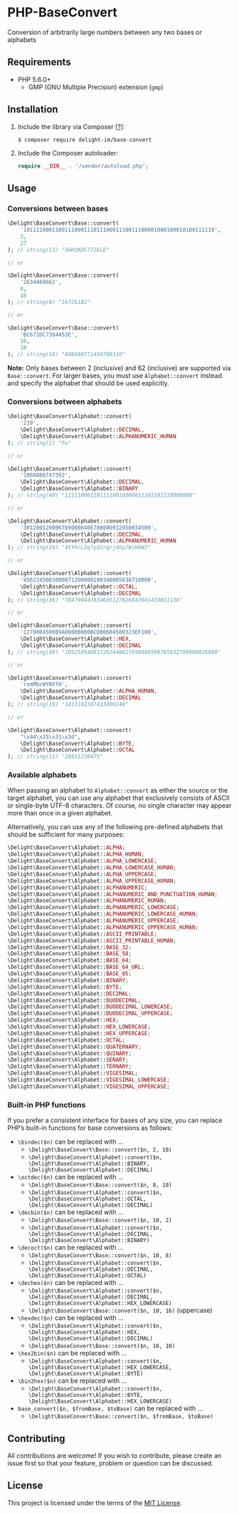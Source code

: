 # PHP-BaseConvert

Conversion of arbitrarily large numbers between any two bases or alphabets

## Requirements

 * PHP 5.6.0+
   * GMP (GNU Multiple Precision) extension (`gmp`)

## Installation

 1. Include the library via Composer [[?]](https://github.com/delight-im/Knowledge/blob/master/Composer%20(PHP).md):

    ```
    $ composer require delight-im/base-convert
    ```

 1. Include the Composer autoloader:

    ```php
    require __DIR__ . '/vendor/autoload.php';
    ```

## Usage

### Conversions between bases

```php
\Delight\BaseConvert\Base::convert(
    '101111000110011100011101110001110011100001000100010100111110',
    2,
    27
); // string(13) "5HH1KDF77JELE"

// or

\Delight\BaseConvert\Base::convert(
    '2634460662',
    8,
    16
); // string(8) "167261B2"

// or

\Delight\BaseConvert\Base::convert(
    'BC671DC7384453E',
    16,
    10
); // string(18) "848490771450709310"
```

**Note:** Only bases between 2 (inclusive) and 62 (inclusive) are supported via `Base::convert`. For larger bases, you must use `Alphabet::convert` instead and specify the alphabet that should be used explicitly.

### Conversions between alphabets

```php
\Delight\BaseConvert\Alphabet::convert(
    '219',
    \Delight\BaseConvert\Alphabet::DECIMAL,
    \Delight\BaseConvert\Alphabet::ALPHANUMERIC_HUMAN
); // string(2) "Fw"

// or

\Delight\BaseConvert\Alphabet::convert(
    '1068880747392',
    \Delight\BaseConvert\Alphabet::DECIMAL,
    \Delight\BaseConvert\Alphabet::BINARY
); // string(40) "1111100011011110010000011101101110000000"

// or

\Delight\BaseConvert\Alphabet::convert(
    '3012001200067890000406780000912050034500',
    \Delight\BaseConvert\Alphabet::DECIMAL,
    \Delight\BaseConvert\Alphabet::ALPHANUMERIC_HUMAN
); // string(26) "4tYhrL3q7ydJrqrj4hp7WjHkWJ"

// or

\Delight\BaseConvert\Alphabet::convert(
    '4562245003000071200000100340005636710000',
    \Delight\BaseConvert\Alphabet::OCTAL,
    \Delight\BaseConvert\Alphabet::DECIMAL
); // string(36) "784790447634685127626847041410011136"

// or

\Delight\BaseConvert\Alphabet::convert(
    '127000450089A00000000BCD00604500323EF100',
    \Delight\BaseConvert\Alphabet::HEX,
    \Delight\BaseConvert\Alphabet::DECIMAL
); // string(48) "105259540817262448627958480599765632799008026880"

// or

\Delight\BaseConvert\Alphabet::convert(
    'rxmMbcWYNVfH',
    \Delight\BaseConvert\Alphabet::ALPHA_HUMAN,
    \Delight\BaseConvert\Alphabet::DECIMAL
); // string(19) "1413192387433400246"

// or

\Delight\BaseConvert\Alphabet::convert(
    "\x44\x25\x31\x3d",
    \Delight\BaseConvert\Alphabet::BYTE,
    \Delight\BaseConvert\Alphabet::OCTAL
); // string(11) "10411230475"
```

### Available alphabets

When passing an alphabet to `Alphabet::convert` as either the source or the target alphabet, you can use any alphabet that exclusively consists of ASCII or single-byte UTF-8 characters. Of course, no single character may appear more than once in a given alphabet.

Alternatively, you can use any of the following pre-defined alphabets that should be sufficient for many purposes:

```php
\Delight\BaseConvert\Alphabet::ALPHA;
\Delight\BaseConvert\Alphabet::ALPHA_HUMAN;
\Delight\BaseConvert\Alphabet::ALPHA_LOWERCASE;
\Delight\BaseConvert\Alphabet::ALPHA_LOWERCASE_HUMAN;
\Delight\BaseConvert\Alphabet::ALPHA_UPPERCASE;
\Delight\BaseConvert\Alphabet::ALPHA_UPPERCASE_HUMAN;
\Delight\BaseConvert\Alphabet::ALPHANUMERIC;
\Delight\BaseConvert\Alphabet::ALPHANUMERIC_AND_PUNCTUATION_HUMAN;
\Delight\BaseConvert\Alphabet::ALPHANUMERIC_HUMAN;
\Delight\BaseConvert\Alphabet::ALPHANUMERIC_LOWERCASE;
\Delight\BaseConvert\Alphabet::ALPHANUMERIC_LOWERCASE_HUMAN;
\Delight\BaseConvert\Alphabet::ALPHANUMERIC_UPPERCASE;
\Delight\BaseConvert\Alphabet::ALPHANUMERIC_UPPERCASE_HUMAN;
\Delight\BaseConvert\Alphabet::ASCII_PRINTABLE;
\Delight\BaseConvert\Alphabet::ASCII_PRINTABLE_HUMAN;
\Delight\BaseConvert\Alphabet::BASE_32;
\Delight\BaseConvert\Alphabet::BASE_58;
\Delight\BaseConvert\Alphabet::BASE_64;
\Delight\BaseConvert\Alphabet::BASE_64_URL;
\Delight\BaseConvert\Alphabet::BASE_85;
\Delight\BaseConvert\Alphabet::BINARY;
\Delight\BaseConvert\Alphabet::BYTE;
\Delight\BaseConvert\Alphabet::DECIMAL;
\Delight\BaseConvert\Alphabet::DUODECIMAL;
\Delight\BaseConvert\Alphabet::DUODECIMAL_LOWERCASE;
\Delight\BaseConvert\Alphabet::DUODECIMAL_UPPERCASE;
\Delight\BaseConvert\Alphabet::HEX;
\Delight\BaseConvert\Alphabet::HEX_LOWERCASE;
\Delight\BaseConvert\Alphabet::HEX_UPPERCASE;
\Delight\BaseConvert\Alphabet::OCTAL;
\Delight\BaseConvert\Alphabet::QUATERNARY;
\Delight\BaseConvert\Alphabet::QUINARY;
\Delight\BaseConvert\Alphabet::SENARY;
\Delight\BaseConvert\Alphabet::TERNARY;
\Delight\BaseConvert\Alphabet::VIGESIMAL;
\Delight\BaseConvert\Alphabet::VIGESIMAL_LOWERCASE;
\Delight\BaseConvert\Alphabet::VIGESIMAL_UPPERCASE;
```

### Built-in PHP functions

If you prefer a consistent interface for bases of any size, you can replace PHP’s built-in functions for base conversions as follows:

 * `\bindec($n)` can be replaced with …
   * `\Delight\BaseConvert\Base::convert($n, 2, 10)`
   * `\Delight\BaseConvert\Alphabet::convert($n, \Delight\BaseConvert\Alphabet::BINARY, \Delight\BaseConvert\Alphabet::DECIMAL)`
 * `\octdec($n)` can be replaced with …
   * `\Delight\BaseConvert\Base::convert($n, 8, 10)`
   * `\Delight\BaseConvert\Alphabet::convert($n, \Delight\BaseConvert\Alphabet::OCTAL, \Delight\BaseConvert\Alphabet::DECIMAL)`
 * `\decbin($n)` can be replaced with …
   * `\Delight\BaseConvert\Base::convert($n, 10, 2)`
   * `\Delight\BaseConvert\Alphabet::convert($n, \Delight\BaseConvert\Alphabet::DECIMAL, \Delight\BaseConvert\Alphabet::BINARY)`
 * `\decoct($n)` can be replaced with …
   * `\Delight\BaseConvert\Base::convert($n, 10, 8)`
   * `\Delight\BaseConvert\Alphabet::convert($n, \Delight\BaseConvert\Alphabet::DECIMAL, \Delight\BaseConvert\Alphabet::OCTAL)`
 * `\dechex($n)` can be replaced with …
   * `\Delight\BaseConvert\Alphabet::convert($n, \Delight\BaseConvert\Alphabet::DECIMAL, \Delight\BaseConvert\Alphabet::HEX_LOWERCASE)`
   * `\Delight\BaseConvert\Base::convert($n, 10, 16)` (uppercase)
 * `\hexdec($n)` can be replaced with …
   * `\Delight\BaseConvert\Alphabet::convert($n, \Delight\BaseConvert\Alphabet::HEX, \Delight\BaseConvert\Alphabet::DECIMAL)`
   * `\Delight\BaseConvert\Base::convert($n, 16, 10)`
 * `\hex2bin($n)` can be replaced with …
   * `\Delight\BaseConvert\Alphabet::convert($n, \Delight\BaseConvert\Alphabet::HEX_LOWERCASE, \Delight\BaseConvert\Alphabet::BYTE)`
 * `\bin2hex($n)` can be replaced with …
   * `\Delight\BaseConvert\Alphabet::convert($n, \Delight\BaseConvert\Alphabet::BYTE, \Delight\BaseConvert\Alphabet::HEX_LOWERCASE)`
 * `base_convert($n, $fromBase, $toBase)` can be replaced with …
   * `\Delight\BaseConvert\Base::convert($n, $fromBase, $toBase)`

## Contributing

All contributions are welcome! If you wish to contribute, please create an issue first so that your feature, problem or question can be discussed.

## License

This project is licensed under the terms of the [MIT License](https://opensource.org/licenses/MIT).
